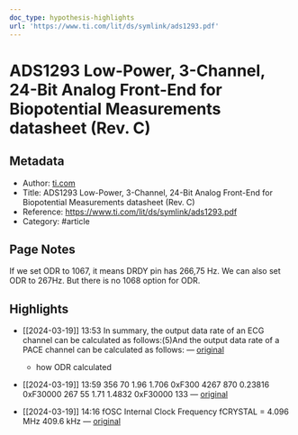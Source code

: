 ```yaml
---
doc_type: hypothesis-highlights
url: 'https://www.ti.com/lit/ds/symlink/ads1293.pdf'
---
```


# ADS1293 Low-Power, 3-Channel, 24-Bit Analog Front-End for Biopotential Measurements datasheet (Rev. C)

## Metadata
- Author: [ti.com]()
- Title: ADS1293 Low-Power, 3-Channel, 24-Bit Analog Front-End for Biopotential Measurements datasheet (Rev. C)
- Reference: https://www.ti.com/lit/ds/symlink/ads1293.pdf
- Category: #article

## Page Notes
If we set ODR to 1067, it means DRDY pin has 266,75 Hz. We can also set ODR to 267Hz. But there is no 1068 option for ODR.
## Highlights
- [[2024-03-19]] 13:53 In summary, the output data rate of an ECG channel can be calculated as follows:(5)And the output data rate of a PACE channel can be calculated as follows: — [original](https://hyp.is/sTuk0OXvEe6EjOOSz6rp-w/www.ti.com/lit/ds/symlink/ads1293.pdf)
    - how ODR calculated

- [[2024-03-19]] 13:59 356 70 1.96 1.706 0xF300 4267 870 0.23816 0xF30000 267 55 1.71 1.4832 0xF30000 133 — [original](https://hyp.is/loNckOXwEe6-SCcR36ayGg/www.ti.com/lit/ds/symlink/ads1293.pdf)


- [[2024-03-19]] 14:16 fOSC Internal Clock Frequency fCRYSTAL = 4.096 MHz 409.6 kHz — [original](https://hyp.is/9r4lmOXyEe6zHLdm_aLyhQ/www.ti.com/lit/ds/symlink/ads1293.pdf)




